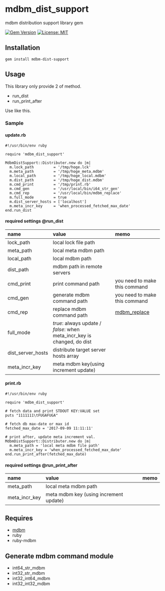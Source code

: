 # mdbm_dist_support
mdbm distribution support library gem

[![Gem Version](https://badge.fury.io/rb/mdbm_dist_support.svg)](https://badge.fury.io/rb/mdbm_dist_support)
[![License: MIT](https://img.shields.io/badge/License-MIT-yellow.svg)](https://opensource.org/licenses/MIT)

## Installation
`gem install mdbm-dist-support`

## Usage
This library only provide 2 of method.
* run_dist
* run_print_after  

Use like this.

### Sample
#### update.rb
```
#!/usr/bin/env ruby

require 'mdbm_dist_support'

MdbmDistSupport::Distributer.new do |m|
  m.lock_path         = '/tmp/hoge.lck'
  m.meta_path         = '/tmp/hoge_meta.mdbm'
  m.local_path        = '/tmp/hoge_local.mdbm'
  m.dist_path         = '/tmp/hoge_dist.mdbm'
  m.cmd_print         = '/tmp/print.rb'
  m.cmd_gen           = '/usr/local/bin/i64_str_gen'
  m.cmd_rep           = '/usr/local/bin/mdbm_replace'
  m.full_mode         = true
  m.dist_server_hosts = ['localhost']
  m.meta_incr_key     = 'when_processed_fetched_max_date'
end.run_dist
```
#### required settings @run_dist
|name|value|memo|
|:-----------|:------------|:------------|
|lock_path|local lock file path||
|meta_path|local meta mdbm path||
|local_path|local mdbm path||
|dist_path|mdbm path in remote servers||
|cmd_print|print command path|you need to make this command|
|cmd_gen|generate mdbm command path|you need to make this command|
|cmd_rep|replace mdbm command path|[mdbm_replace](https://github.com/yahoo/mdbm/blob/master/gendoc/mdbm_replace.rst)|
|full_mode|_true_: always update / _false_: when meta_incr_key is changed, do dist||
|dist_server_hosts|distribute target server hosts array||
|meta_incr_key|meta mdbm key(using increment update)||

#### print.rb
```
#!/usr/bin/env ruby

require 'mdbm_dist_support'

# fetch data and print STDOUT KEY:VALUE set
puts "1111111\tFUGAFUGA"

# fetch db max-date or max id
fetched_max_date = '2017-09-09 11:11:11'

# print after, update meta increment val.
MdbmDistSupport::Distributer.new do |m|
  m.meta_path = 'local meta mdbm file path'
  m.meta_incr_key = 'when_processed_fetched_max_date'
end.run_print_after(fetched_max_date)
```
#### required settings @run_print_after
|name|value|memo|
|:-----------|:------------|:------------|
|meta_path|local meta mdbm path||
|meta_incr_key|meta mdbm key (using increment update)||

## Requires
* [mdbm](https://github.com/yahoo/mdbm)
* ruby
* ruby-mdbm

## Generate mdbm command module
* int64_str_mdbm
* int32_str_mdbm
* int32_int64_mdbm
* int32_int32_mdbm
